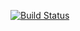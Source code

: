 [![Build Status](https://app.travis-ci.com/cktshukudu/settings-expressjs.svg?branch=main)](https://app.travis-ci.com/cktshukudu/settings-expressjs)